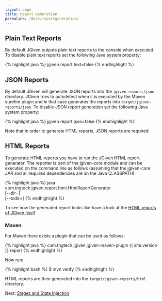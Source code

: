 ```yaml
---
layout: page
title: Report Generation
permalink: /docs/reportgeneration/
---
```


## Plain Text Reports
By default JGiven outputs plain text reports to the console when executed.
To disable plain text reports set the following Java system property:

{% highlight java %}
jgiven.report.text=false
{% endhighlight %}

## JSON Reports

By default JGiven will generate JSON reports into the `jgiven-reports/json` directory.
JGiven tries to autodetect when it is executed by the Maven surefire plugin and in that case generates the
reports into `target/jgiven-reports/json`.
To disable JSON report generation set the following Java system property:

{% highlight java %}
jgiven.report.json=false
{% endhighlight %}

Note that in order to generate HTML reports, JSON reports are required.

## HTML Reports
To generate HTML reports you have to run the JGiven HTML report generator.
The reporter is part of the jgiven-core module and can be executed on the command line as follows
(assuming that the jgiven-core JAR and all required dependencies are on the Java CLASSPATH)

{% highlight java %}
java com.tngtech.jgiven.report.html.HtmlReportGenerator \
  [--dir=<jsonreports>] \
  [--todir=<targetDir>]
{% endhighlight %}

To see how the generated report looks like have a look at the
[HTML reports of JGiven itself](http://tng.github.io/JGiven/jgiven-report/)

### Maven
For Maven there exists a plugin that can be used as follows:

{% highlight java %}
<build>
  <plugins>
    <plugin>
      <groupId>com.tngtech.jgiven</groupId>
      <artifactId>jgiven-maven-plugin</artifactId>
      <version>{{ site.version }}</version>
      <executions>
        <execution>
          <goals>
            <goal>report</goal>
          </goals>
        </execution>
      </executions>
    </plugin>
 </plugins>
</build>
{% endhighlight %}

Now run:

{% highlight bash %}
$ mvn verify
{% endhighlight %}

HTML reports are then generated into the `target/jgiven-reports/html` directory.

Next: [Stages and State Injection]({{site.baseurl}}/docs/stages/)
